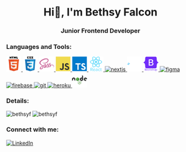 <h1 align="center">Hi👋, I'm Bethsy Falcon</h1>
<h3 align="center">Junior Frontend Developer</h3>

<h3>Languages and Tools:</h3>
<p>
 <a href="https://www.w3.org/html/" target="_blank" rel="noreferrer">
   <img src="https://raw.githubusercontent.com/devicons/devicon/master/icons/html5/html5-original-wordmark.svg" alt="html5" width="40" height="40"/>
 </a>
 <a href="https://www.w3schools.com/css/" target="_blank" rel="noreferrer">
   <img src="https://raw.githubusercontent.com/devicons/devicon/master/icons/css3/css3-original-wordmark.svg" alt="css3" width="40" height="40"/>
 </a>
 <a href="https://sass-lang.com" target="_blank" rel="noreferrer">
   <img src="https://raw.githubusercontent.com/devicons/devicon/master/icons/sass/sass-original.svg" alt="sass" width="40" height="40"/>
 </a>
 <a href="https://developer.mozilla.org/en-US/docs/Web/JavaScript" target="_blank" rel="noreferrer">
   <img src="https://raw.githubusercontent.com/devicons/devicon/master/icons/javascript/javascript-original.svg" alt="javascript" width="40" height="40"/>
 </a>
 <a href="https://www.typescriptlang.org/" target="_blank" rel="noreferrer">
   <img src="https://raw.githubusercontent.com/devicons/devicon/master/icons/typescript/typescript-original.svg" alt="typescript" width="40" height="40"/>
 </a>
 <a href="https://reactjs.org/" target="_blank" rel="noreferrer">
   <img src="https://raw.githubusercontent.com/devicons/devicon/master/icons/react/react-original-wordmark.svg" alt="react" width="40" height="40"/>
 </a>
 <a href="https://nextjs.org/" target="_blank" rel="noreferrer">
   <img src="https://cdn.worldvectorlogo.com/logos/nextjs-2.svg" alt="nextjs" width="40" height="40"/>
 </a>
 <a href="https://tailwindcss.com/" target="_blank" rel="noreferrer">
   <img src="https://raw.githubusercontent.com/devicons/devicon/master/icons/tailwindcss/tailwindcss-original-wordmark.svg" alt="tailwindcss" width="40" height="40"/>
 </a>
 <a href="https://getbootstrap.com" target="_blank" rel="noreferrer">
   <img src="https://raw.githubusercontent.com/devicons/devicon/master/icons/bootstrap/bootstrap-plain-wordmark.svg" alt="bootstrap" width="40" height="40"/>
 </a>
 <a href="https://www.figma.com/" target="_blank" rel="noreferrer">
   <img src="https://www.vectorlogo.zone/logos/figma/figma-icon.svg" alt="figma" width="40" height="40"/>
 </a>
 <a href="https://firebase.google.com/" target="_blank" rel="noreferrer">
   <img src="https://www.vectorlogo.zone/logos/firebase/firebase-icon.svg" alt="firebase" width="40" height="40"/>
 </a>
 <a href="https://git-scm.com/" target="_blank" rel="noreferrer">
   <img src="https://www.vectorlogo.zone/logos/git-scm/git-scm-icon.svg" alt="git" width="40" height="40"/>
 </a>
 <a href="https://heroku.com" target="_blank" rel="noreferrer">
   <img src="https://www.vectorlogo.zone/logos/heroku/heroku-icon.svg" alt="heroku" width="40" height="40"/>
 </a>
 <a href="https://nodejs.org/" target="_blank" rel="noreferrer">
   <img src="https://raw.githubusercontent.com/devicons/devicon/master/icons/nodejs/nodejs-original-wordmark.svg" alt="nodejs" width="40" height="40"/>
 </a>
</p>

<h3>Details:</h3>
<div>
 <img src="https://github-readme-stats.vercel.app/api?username=bethsyf&show_icons=true&locale=en&theme=chartreuse-dark" alt="bethsyf" />
 <img src="https://github-readme-stats.vercel.app/api/top-langs?username=bethsyf&show_icons=true&locale=en&theme=chartreuse-dark&layout=compact" alt="bethsyf" />
</div>

<h3>Connect with me:</h3>
<p>
 <a href="https://linkedin.com/in/bethsyfalcon-frontend/" target="blank">
   <img align="center" src="https://raw.githubusercontent.com/rahuldkjain/github-profile-readme-generator/master/src/images/icons/Social/linked-in-alt.svg" alt="LinkedIn" height="30" width="40"/>
 </a>
</p>
